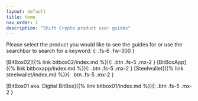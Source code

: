 ```yaml
---
layout: default
title: Home
nav_order: 1
description: "Shift Crypto product user guides"
---
```

Please select the product you would like to see the guides for or use the searchbar to search for a keyword:
{: .fs-6 .fw-300 }

[BitBox02]({% link bitbox02/index.md %}){: .btn .fs-5 .mx-2 }
[BitBoxApp]({% link bitboxapp/index.md %}){: .btn .fs-5 .mx-2  }
[Steelwallet]({% link steelwallet/index.md %}){: .btn .fs-5 .mx-2 }

[BitBox01 aka. Digital BitBox]({% link bitbox01/index.md %}){: .btn .fs-5 .mx-2  }
